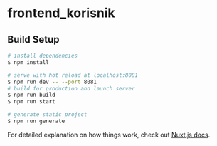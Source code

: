 # frontend_korisnik

## Build Setup

```bash
# install dependencies
$ npm install

# serve with hot reload at localhost:8081
$ npm run dev -- --port 8081
# build for production and launch server
$ npm run build
$ npm run start

# generate static project
$ npm run generate
```

For detailed explanation on how things work, check out [Nuxt.js docs](https://nuxtjs.org).
